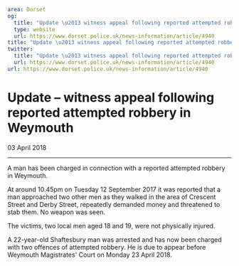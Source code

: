 ```yaml
area: Dorset
og:
  title: "Update \u2013 witness appeal following reported attempted robbery in Weymouth"
  type: website
  url: https://www.dorset.police.uk/news-information/article/4940
title: "Update \u2013 witness appeal following reported attempted robbery in Weymouth |"
twitter:
  title: "Update \u2013 witness appeal following reported attempted robbery in Weymouth"
  url: https://www.dorset.police.uk/news-information/article/4940
url: https://www.dorset.police.uk/news-information/article/4940
```

# Update – witness appeal following reported attempted robbery in Weymouth

03 April 2018

* * *

A man has been charged in connection with a reported attempted robbery in Weymouth.

At around 10.45pm on Tuesday 12 September 2017 it was reported that a man approached two other men as they walked in the area of Crescent Street and Derby Street, repeatedly demanded money and threatened to stab them. No weapon was seen.

The victims, two local men aged 18 and 19, were not physically injured.

A 22-year-old Shaftesbury man was arrested and has now been charged with two offences of attempted robbery. He is due to appear before Weymouth Magistrates' Court on Monday 23 April 2018.
